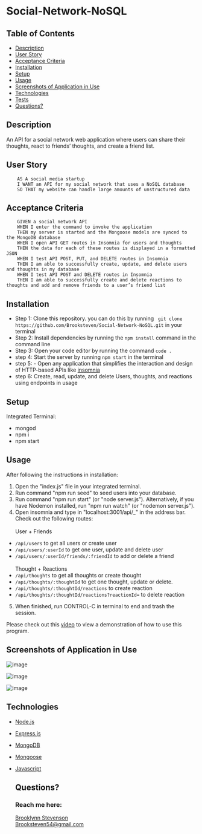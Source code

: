 # Social-Network-NoSQL

## Table of Contents
  * [Description](#description)
  * [User Story](#user-story)
  * [Acceptance Criteria](#user-story)
  * [Installation](#installation)
  * [Setup](#setup)
  * [Usage](#usage)
  * [Screenshots of Application in Use](#screenshots-of-application-in-use)
  * [Technologies](#technologies)
  * [Tests](#tests)
  * [Questions?](#questions)



## Description
An API for a social network web application where users can share their thoughts, react to friends’ thoughts, and create a friend list.


## User Story
```
    AS A social media startup
    I WANT an API for my social network that uses a NoSQL database
    SO THAT my website can handle large amounts of unstructured data
```


## Acceptance Criteria 
```
    GIVEN a social network API
    WHEN I enter the command to invoke the application
    THEN my server is started and the Mongoose models are synced to the MongoDB database
    WHEN I open API GET routes in Insomnia for users and thoughts
    THEN the data for each of these routes is displayed in a formatted JSON
    WHEN I test API POST, PUT, and DELETE routes in Insomnia
    THEN I am able to successfully create, update, and delete users and thoughts in my database
    WHEN I test API POST and DELETE routes in Insomnia
    THEN I am able to successfully create and delete reactions to thoughts and add and remove friends to a user’s friend list
```
    

## Installation
- Step 1: Clone this repository. you can do this by running ``` git clone https://github.com/Brooksteven/Social-Network-NoSQL.git``` in your terminal
- Step 2: Install dependencies by running the ``` npm install ``` command in the command line
- Step 3: Open your code editor by running the command ``` code . ```
- step 4: Start the server by running ``` npm start ``` in the terminal
- step 5: - Open any application that simplifies the interaction and design of HTTP-based APIs like [insomnia](https://insomnia.rest/download)
- step 6: Create, read, update, and delete Users, thoughts, and reactions using endpoints in usage


## Setup
Integrated Terminal: 	
* mongod
* npm i
* npm start
        
        
## Usage
After following the instructions in installation: 
1. Open the "index.js" file in your integrated terminal.
2. Run command "npm run seed" to seed users into your database.
3. Run command "npm run start" (or "node server.js"). Alternatively, if you have Nodemon installed, run "npm run watch" (or "nodemon server.js"). 
4. Open insomnia and type in "localhost:3001/api/_" in the address bar. Check out the following routes: <br><br>
User + Friends <br>
- `/api/users` to get all users or create user
- `/api/users/:userId` to get one user, update and delete user
- `/api/users/:userId/friends/:friendId` to add or delete a friend <br><br>
Thought + Reactions <br>
- `/api/thoughts` to get all thoughts or create thought
- `/api/thoughts/:thoughtId` to get one thought, update or delete. 
- `/api/thoughts/:thoughtId/reactions` to create reaction 
- `/api/thoughts/:thoughtId/reactions?reactionId=` to delete reaction 
5. When finished, run CONTROL-C in terminal to end and trash the session. 

Please check out this [video](https://drive.google.com/file/d/1zhcfl1MWjgX91_Znqyp0P6Jh9m8iQ-2M/view) to view a demonstration of how to use this program. 


## Screenshots of Application in Use

![image](https://user-images.githubusercontent.com/114618684/222947962-c6486534-200f-4b35-a1ec-6b85195f15e4.gif)

![image](https://user-images.githubusercontent.com/114618684/222947967-9b5bdc2d-cf37-401a-b2ec-d67053cb8feb.gif)

![image](https://user-images.githubusercontent.com/114618684/222947977-0305568e-3b80-4fad-a14d-2a6f3ba7283b.gif)


## Technologies
* [Node.js](https://nodejs.org/en/)
* [Express.js](https://expressjs.com)
* [MongoDB](https://www.mongodb.com)
* [Mongoose](https://mongoosejs.com/docs/)
* [Javascript](https://developer.mozilla.org/en-US/docs/Web/JavaScript)


  ## Questions?
  ### Reach me here: 
  [Brooklynn Stevenson](https://github.com/Brooksteven)  
  Brooksteven54@gmail.com
